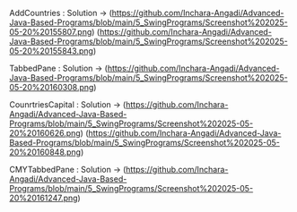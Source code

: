 AddCountries : 
Solution -> (https://github.com/Inchara-Angadi/Advanced-Java-Based-Programs/blob/main/5_SwingPrograms/Screenshot%202025-05-20%20155807.png)
            (https://github.com/Inchara-Angadi/Advanced-Java-Based-Programs/blob/main/5_SwingPrograms/Screenshot%202025-05-20%20155843.png)

TabbedPane : 
Solution -> (https://github.com/Inchara-Angadi/Advanced-Java-Based-Programs/blob/main/5_SwingPrograms/Screenshot%202025-05-20%20160308.png)


CounrtriesCapital : 
Solution -> (https://github.com/Inchara-Angadi/Advanced-Java-Based-Programs/blob/main/5_SwingPrograms/Screenshot%202025-05-20%20160626.png)
            (https://github.com/Inchara-Angadi/Advanced-Java-Based-Programs/blob/main/5_SwingPrograms/Screenshot%202025-05-20%20160848.png)

CMYTabbedPane : 
Solution -> (https://github.com/Inchara-Angadi/Advanced-Java-Based-Programs/blob/main/5_SwingPrograms/Screenshot%202025-05-20%20161247.png)
